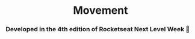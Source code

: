 <h1 align="center">
  Movement
</h1>

### Developed in the 4th edition of Rocketseat Next Level Week :rocket:
